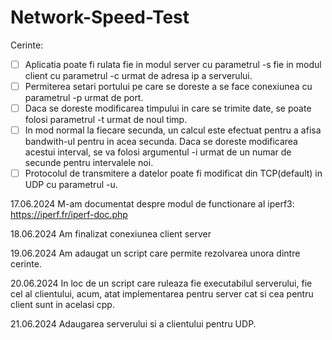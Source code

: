 # Network-Speed-Test

Cerinte:
- [ ] Aplicatia poate fi rulata fie in modul server cu parametrul -s fie in modul client cu parametrul -c urmat de adresa ip a serverului.  
- [ ] Permiterea setari portului pe care se doreste a se face conexiunea cu parametrul -p urmat de port.  
- [ ] Daca se doreste modificarea timpului in care se trimite date, se poate folosi parametrul -t urmat de noul timp.  
- [ ] In mod normal la fiecare secunda, un calcul este efectuat pentru a afisa bandwith-ul pentru in acea secunda. Daca se doreste modificarea acestui interval, se va folosi argumentul -i urmat de un numar de secunde pentru intervalele noi.  
- [ ] Protocolul de transmitere a datelor poate fi modificat din TCP(default) in UDP cu parametrul -u.  

17.06.2024 
M-am documentat despre modul de functionare al iperf3:
https://iperf.fr/iperf-doc.php

18.06.2024
Am finalizat conexiunea client server

19.06.2024
Am adaugat un script care permite rezolvarea unora dintre cerinte.

20.06.2024
In loc de un script care ruleaza fie executabilul serverului, fie cel al clientului, acum, atat implementarea pentru server cat si cea pentru client sunt in acelasi cpp.

21.06.2024
Adaugarea serverului si a clientului pentru UDP.
